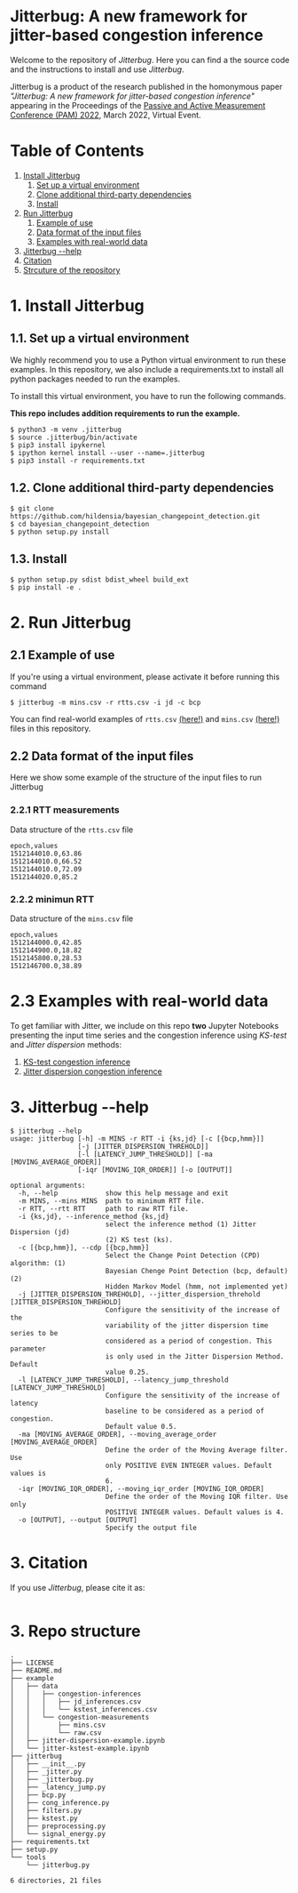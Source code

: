 # Jitterbug: A new framework for jitter-based congestion inference

Welcome to the repository of _Jitterbug_. Here you can find a the source code and the instructions to install and use _Jitterbug_.

Jitterbug is a product of the research published in the homonymous paper _"Jitterbug: A new framework for jitter-based congestion inference"_ appearing in the Proceedings of the [Passive and Active Measurement Conference (PAM) 2022](https://pam2022.nl/), March 2022, Virtual Event.

# Table of Contents

1. [Install Jitterbug](#setup)
   1. [Set up a virtual environment](#venv)
   2. [Clone additional third-party dependencies](#dependencies)
   3. [Install](#install)
2. [Run Jitterbug](#run)
   1. [Example of use](#use)
   2. [Data format of the input files](#format)
   3. [Examples with real-world data](#format)
3. [Jitterbug --help](#help)
4. [Citation](#citation)
5. [Strcuture of the repository](#tree)


# <a name="setup"></a> 1. Install Jitterbug


## <a name="venv"></a> 1.1. Set up a virtual environment

We highly recommend you to use a Python virtual environment to run these examples. In this repository, we also include a requirements.txt to install all python packages needed to run the examples.

To install this virtual environment, you have to run the following commands.

**This repo includes addition requirements to run the example.**

```
$ python3 -m venv .jitterbug
$ source .jitterbug/bin/activate
$ pip3 install ipykernel
$ ipython kernel install --user --name=.jitterbug
$ pip3 install -r requirements.txt
```

## <a name="dependencies"></a> 1.2. Clone additional third-party dependencies

```
$ git clone https://github.com/hildensia/bayesian_changepoint_detection.git
$ cd bayesian_changepoint_detection
$ python setup.py install
```

## <a name="dependencies"></a> 1.3. Install

```
$ python setup.py sdist bdist_wheel build_ext
$ pip install -e .
```

# <a name="run"></a> 2. Run Jitterbug

## <a name="use"></a> 2.1 Example of use

If you're using a virtual environment, please activate it before running this command

```
$ jitterbug -m mins.csv -r rtts.csv -i jd -c bcp
```

You can find real-world examples of ```rtts.csv``` [(here!)](example/data/congestion-measurements/raw.csv) and ```mins.csv``` [(here!)](example/data/congestion-measurements/mins.csv) files in this repository.

## <a name="format"></a> 2.2 Data format of the input files

Here we show some example of the structure of the input files to run Jitterbug

### 2.2.1 RTT measurements

Data structure of the ```rtts.csv``` file

```
epoch,values
1512144010.0,63.86
1512144010.0,66.52
1512144010.0,72.09
1512144020.0,85.2
```
### 2.2.2 minimun RTT

Data structure of the ```mins.csv``` file

```
epoch,values
1512144000.0,42.85
1512144900.0,18.82
1512145800.0,28.53
1512146700.0,38.89
```

# <a name="notebooks"></a> 2.3 Examples with real-world data

To get familiar with Jitter, we include on this repo **two** Jupyter Notebooks presenting the input time series and the congestion inference using _KS-test_ and _Jitter dispersion_ methods:

 1. [KS-test congestion inference](examples/jitter-kstest-example.ipynb)
 2. [Jitter dispersion congestion inference](examples/jitter-dispersion-example.ipynb)


# <a name="help"></a> 3. Jitterbug --help

```
$ jitterbug --help
usage: jitterbug [-h] -m MINS -r RTT -i {ks,jd} [-c [{bcp,hmm}]]
                 [-j [JITTER_DISPERSION_THREHOLD]]
                 [-l [LATENCY_JUMP_THRESHOLD]] [-ma [MOVING_AVERAGE_ORDER]]
                 [-iqr [MOVING_IQR_ORDER]] [-o [OUTPUT]]

optional arguments:
  -h, --help            show this help message and exit
  -m MINS, --mins MINS  path to minimum RTT file.
  -r RTT, --rtt RTT     path to raw RTT file.
  -i {ks,jd}, --inference_method {ks,jd}
                        select the inference method (1) Jitter Dispersion (jd)
                        (2) KS test (ks).
  -c [{bcp,hmm}], --cdp [{bcp,hmm}]
                        Select the Change Point Detection (CPD) algorithm: (1)
                        Bayesian Chenge Point Detection (bcp, default) (2)
                        Hidden Markov Model (hmm, not implemented yet)
  -j [JITTER_DISPERSION_THREHOLD], --jitter_dispersion_threhold [JITTER_DISPERSION_THREHOLD]
                        Configure the sensitivity of the increase of the
                        variability of the jitter dispersion time series to be
                        considered as a period of congestion. This parameter
                        is only used in the Jitter Dispersion Method. Default
                        value 0.25.
  -l [LATENCY_JUMP_THRESHOLD], --latency_jump_threshold [LATENCY_JUMP_THRESHOLD]
                        Configure the sensitivity of the increase of latency
                        baseline to be considered as a period of congestion.
                        Default value 0.5.
  -ma [MOVING_AVERAGE_ORDER], --moving_average_order [MOVING_AVERAGE_ORDER]
                        Define the order of the Moving Average filter. Use
                        only POSITIVE EVEN INTEGER values. Default values is
                        6.
  -iqr [MOVING_IQR_ORDER], --moving_iqr_order [MOVING_IQR_ORDER]
                        Define the order of the Moving IQR filter. Use only
                        POSITIVE INTEGER values. Default values is 4.
  -o [OUTPUT], --output [OUTPUT]
                        Specify the output file
```


# <a name="citation"></a>3. Citation

If you use _Jitterbug_, please cite it as:

```
```

# <a name="tree"></a>3. Repo structure

```
.
├── LICENSE
├── README.md
├── example
│   ├── data
│   │   ├── congestion-inferences
│   │   │   ├── jd_inferences.csv
│   │   │   └── kstest_inferences.csv
│   │   └── congestion-measurements
│   │       ├── mins.csv
│   │       └── raw.csv
│   ├── jitter-dispersion-example.ipynb
│   └── jitter-kstest-example.ipynb
├── jitterbug
│   ├── __init__.py
│   ├── _jitter.py
│   ├── _jitterbug.py
│   ├── _latency_jump.py
│   ├── bcp.py
│   ├── cong_inference.py
│   ├── filters.py
│   ├── kstest.py
│   ├── preprocessing.py
│   └── signal_energy.py
├── requirements.txt
├── setup.py
└── tools
    └── jitterbug.py

6 directories, 21 files
```

